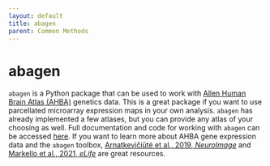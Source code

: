 ```yaml
---
layout: default
title: abagen
parent: Common Methods
---
```


# abagen

`abagen` is a Python package that can be used to work with [Allen Human Brain Atlas (AHBA)](https://human.brain-map.org) genetics data.
This is a great package if you want to use parcellated microarray expression maps in your own analysis.
`abagen` has already implemented a few atlases, but you can provide any atlas of your choosing as well.
Full documentation and code for working with `abagen` can be accessed [here](https://abagen.readthedocs.io/en/stable/#).
If you want to learn more about AHBA gene expression data and the `abagen` toolbox, [Arnatkevic̆iūtė et al., 2019, *NeuroImage*](https://doi.org/10.1016/j.neuroimage.2019.01.011) and [Markello et al., 2021, *eLife*](https://doi.org/10.7554/eLife.72129) are great resources.
